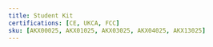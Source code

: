 ```yaml
---
title: Student Kit
certifications: [CE, UKCA, FCC]
sku: [AKX00025, AKX01025, AKX03025, AKX04025, AKX13025]
---
```

